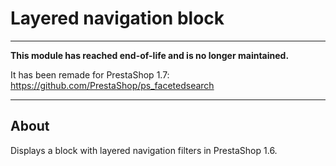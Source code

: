 # Layered navigation block

---

**This module has reached end-of-life and is no longer maintained.**

It has been remade for PrestaShop 1.7: https://github.com/PrestaShop/ps_facetedsearch

---

## About

Displays a block with layered navigation filters in PrestaShop 1.6.
